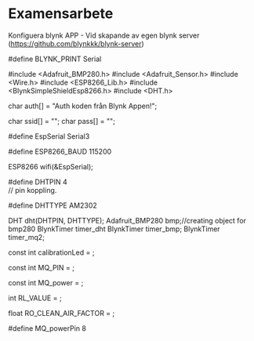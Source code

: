 # Examensarbete


Konfiguera blynk APP - Vid skapande av egen blynk server (https://github.com/blynkkk/blynk-server)

#define BLYNK_PRINT Serial

#include <Adafruit_BMP280.h>
#include <Adafruit_Sensor.h>
#include <Wire.h>
#include <ESP8266_Lib.h>
#include <BlynkSimpleShieldEsp8266.h>
#include <DHT.h>

char auth[] = "Auth koden från Blynk Appen!";


char ssid[] = "";
char pass[] = "";


#define EspSerial Serial3

#define ESP8266_BAUD 115200

ESP8266 wifi(&EspSerial);

#define DHTPIN 4      
//  pin koppling.

#define DHTTYPE AM2302   


DHT dht(DHTPIN, DHTTYPE);
Adafruit_BMP280 bmp;//creating object for bmp280
BlynkTimer timer_dht
BlynkTimer timer_bmp;
BlynkTimer timer_mq2;



const int calibrationLed = ;
                      
const int MQ_PIN = ;     
                         
const int MQ_power = ;

int RL_VALUE = ; 
                                  
float RO_CLEAN_AIR_FACTOR = ;
                   
#define MQ_powerPin 8
